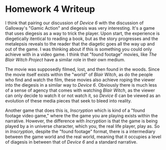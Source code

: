 # Homework 4 Writeup

  I think that pairing our discussion of *Device 6* with the discussion of Galloway's "Gamic Action" and diegesis was very interesting. It's a game that uses diegesis as a way to trick the player. Upon start, the experience is diegetically itentical to reading a book, but as the story progresses and the metalepsis reveals to the reader that the diagetic goes all the way up and out of the game. I was thinking about if this is something you could only achieve with in a video game. I think that "found footage" movies, like *The Blair Witch Project* have a similar role in their own medium. 

  The movie was supposedly filmed, lost, and then found in the woods. Since the movie itself exists within the "world" of *Blair Witch*, as do the people who find and watch the film, these movies also achieve roping the viewer into the diegesis in a similar way to *Device 6*. Obviously there is much less of a sense of agency that comes with watching *Blair Witch*, as the viewer can only decide to watch it or not watch it, so *Device 6* can be viewed as an evolution of these media pieces that seek to bleed into reality. 
  
  Another game that does this is, *Inscryption* which is kind of a "found footage video game," where the the game you are playing exists within the narrative. However, the difference with *Incryption* is that the game is being played by a in universe character, which you, the real life player, play as. So in *Inscryption*, despite the "found footage" format, there is a intermediary between the game world and the real world, meaning that it occupies a level of diagesis in between that of *Device 6* and a standard narrative.
